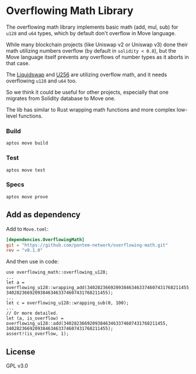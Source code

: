 # Overflowing Math Library

The overflowing math library implements basic math (add, mul, sub) for `u128` and `u64` types, which by default don't
overflow in Move language.

While many blockchain projects (like Uniswap v2 or Uniswap v3) done their math utilizing numbers overflow 
(by default in `solidity < 0.8`), but the Move language itself prevents any overflows of number types as it aborts
in that case.

The [Liquidswap](https://liquidswap.com) and [U256](https://github.com/pontem-network/u256) are utilizing 
overflow math, and it needs overflowing `u128` and `u64` too.

So we think it could be useful for other projects, especially that one migrates from Solidity database to Move one.

The lib has similar to Rust wrapping math functions and more complex low-level functions.

### Build

    aptos move build

### Test

    aptos move test

### Specs

    aptos move prove

## Add as dependency

Add to `Move.toml`:

```toml
[dependencies.OverflowingMath]
git = "https://github.com/pontem-network/overflowing-math.git"
rev = "v0.1.0"
```

And then use in code:

```move
use overflowing_math::overflowing_u128;
...
let a = overflowing_u128::wrapping_add(340282366920938463463374607431768211455, 340282366920938463463374607431768211455);
...
let c = overflowing_u128::wrapping_sub(0, 100);
...
// Or more detailed.
let (a, is_overflow) = overflowing_u128::add(340282366920938463463374607431768211455, 340282366920938463463374607431768211455);
assert!(is_overflow, 1);
```

## License

GPL v3.0
